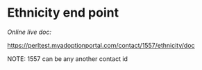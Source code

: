 #  Ethnicity end point


*Online live doc:* 

https://perltest.myadoptionportal.com/contact/1557/ethnicity/doc

NOTE: 1557 can be any another contact id